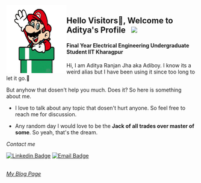 <img align="left" alt="GIF" src="https://github.com/Adiboy3112/Adiboy3112/blob/master/mario-hi-unscreen.gif" width="160" height="181" />

## Hello Visitors👋, Welcome to Aditya's Profile &nbsp; ![](https://visitor-badge.glitch.me/badge?page_id=Adiboy3112.Adiboy3112)

#### Final Year Electrical Engineering Undergraduate Student IIT Kharagpur

Hi, I am Aditya Ranjan Jha aka Adiboy. I know its a weird alias but I have been using it since too long to let it go.🙂 

But anyhow that dosen't help you much. Does it? So here is something about me.

- I love to talk about any topic that dosen't hurt anyone. So feel free to reach me for discussion. 

- Any random day I would love to be the **Jack of all trades over master of some**. So yeah, that's the dream.

_Contact me_

[![Linkedin Badge](https://img.shields.io/badge/-LinkedIn-0e76a8?style=flat-square&logo=Linkedin&logoColor=white)](https://linkedin.com/in/Adiboy)
[![Email Badge](https://img.shields.io/badge/-Email-DB4437?style=flat-square&logo=Gmail&logoColor=white)](mailto:adisofficial.2001@gmail.com)
<br /><br />

[_My Blog Page_](https://adi4blogs.netlify.app)
<br /><br />
